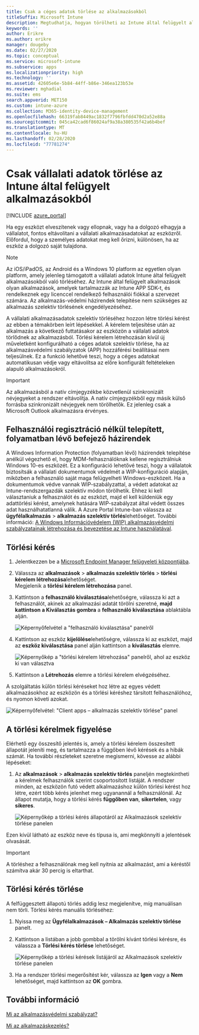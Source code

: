 ```yaml
---
title: Csak a céges adatok törlése az alkalmazásokból
titleSuffix: Microsoft Intune
description: Megtudhatja, hogyan törölheti az Intune által felügyelt alkalmazásokból származó vállalati adatok szelektív törlését Microsoft Intune használatával.
keywords: ''
author: Erikre
ms.author: erikre
manager: dougeby
ms.date: 02/27/2020
ms.topic: conceptual
ms.service: microsoft-intune
ms.subservice: apps
ms.localizationpriority: high
ms.technology: ''
ms.assetid: 42605e6e-5b84-44ff-b86e-346ea123b53e
ms.reviewer: mghadial
ms.suite: ems
search.appverid: MET150
ms.custom: intune-azure
ms.collection: M365-identity-device-management
ms.openlocfilehash: 66319fab8449ac1832f7796fbfdd470d2a52e88a
ms.sourcegitcommit: 045ca42cad6f86024af9a38a380535f42a6b4bef
ms.translationtype: MT
ms.contentlocale: hu-HU
ms.lasthandoff: 02/28/2020
ms.locfileid: "77781274"
---
```

# <a name="how-to-wipe-only-corporate-data-from-intune-managed-apps"></a>Csak vállalati adatok törlése az Intune által felügyelt alkalmazásokból

[!INCLUDE [azure_portal](../includes/azure_portal.md)]

Ha egy eszközt elveszítenek vagy ellopnak, vagy ha a dolgozó elhagyja a vállalatot, fontos eltávolítani a vállalati alkalmazásadatokat az eszközről. Előfordul, hogy a személyes adatokat meg kell őrizni, különösen, ha az eszköz a dolgozó saját tulajdona.

>[!NOTE]
> Az iOS/iPadOS, az Android és a Windows 10 platform az egyetlen olyan platform, amely jelenleg támogatott a vállalati adatok Intune által felügyelt alkalmazásokból való törléséhez. Az Intune által felügyelt alkalmazások olyan alkalmazások, amelyek tartalmazzák az Intune APP SDK-t, és rendelkeznek egy licenccel rendelkező felhasználói fiókkal a szervezet számára. Az alkalmazás-védelmi házirendek telepítése nem szükséges az alkalmazás szelektív törlésének engedélyezéséhez.

A vállalati alkalmazásadatok szelektív törléséhez hozzon létre törlési kérést az ebben a témakörben leírt lépésekkel. A kérelem teljesítése után az alkalmazás a következő futtatásakor az eszközön a vállalati adatok törlődnek az alkalmazásból. Törlési kérelem létrehozásán kívül új műveletként konfigurálható a céges adatok szelektív törlése, ha az alkalmazásvédelmi szabályzatok (APP) hozzáférési beállításai nem teljesülnek. Ez a funkció lehetővé teszi, hogy a céges adatokat automatikusan védje vagy eltávolítsa az előre konfigurált feltételeken alapuló alkalmazásokról.

>[!IMPORTANT]
> Az alkalmazásból a natív címjegyzékbe közvetlenül szinkronizált névjegyeket a rendszer eltávolítja. A natív címjegyzékből egy másik külső forrásba szinkronizált névjegyek nem törölhetők. Ez jelenleg csak a Microsoft Outlook alkalmazásra érvényes.

## <a name="deployed-wip-policies-without-user-enrollment"></a>Felhasználói regisztráció nélkül telepített, folyamatban lévő befejező házirendek
A Windows Information Protection (folyamatban lévő) házirendek telepítése anélkül végezhető el, hogy MDM-felhasználóknak kellene regisztrálniuk Windows 10-es eszközét. Ez a konfiguráció lehetővé teszi, hogy a vállalatok biztosítsák a vállalati dokumentumok védelmét a WIP-konfiguráció alapján, miközben a felhasználó saját maga felügyelheti Windows-eszközeit. Ha a dokumentumok védve vannak WIP-szabályzattal, a védett adatokat az Intune-rendszergazdák szelektív módon törölhetik. Ehhez ki kell választaniuk a felhasználót és az eszközt, majd el kell küldeniük egy adattörlési kérést, amelynek hatására WIP-szabályzat által védett összes adat használhatatlanná válik. A Azure Portal Intune-ban válassza az **ügyfélalkalmazás** > **alkalmazás szelektív törlés**lehetőséget. További információ: [A Windows Információvédelem (WIP) alkalmazásvédelmi szabályzatainak létrehozása és bevezetése az Intune használatával](windows-information-protection-policy-create.md).

## <a name="create-a-wipe-request"></a>Törlési kérés

1. Jelentkezzen be a [Microsoft Endpoint Manager felügyeleti központjába](https://go.microsoft.com/fwlink/?linkid=2109431).
2. Válassza az **alkalmazások** > **alkalmazás szelektív törlés** > **törlési kérelem létrehozása**lehetőséget.<br>
   Megjelenik a **törlési kérelem létrehozása** panel.
3. Kattintson a **felhasználó kiválasztása**lehetőségre, válassza ki azt a felhasználót, akinek az alkalmazási adatát törölni szeretné, **majd kattintson a Kiválasztás gombra** a **felhasználó kiválasztása** ablaktábla alján.

    ![Képernyőfelvétel a "felhasználó kiválasztása" panelről](./media/apps-selective-wipe/apps-selective-wipe-01.png)

4. Kattintson az eszköz **kijelölése**lehetőségre, válassza ki az eszközt, majd az **eszköz kiválasztása** panel alján kattintson a **kiválasztás** elemre.

    ![Képernyőkép a "törlési kérelem létrehozása" panelről, ahol az eszköz ki van választva](./media/apps-selective-wipe/apps-selective-wipe-02.png)

5. Kattintson a **Létrehozás** elemre a törlési kérelem elvégzéséhez.

A szolgáltatás külön törlési kéréseket hoz létre az egyes védett alkalmazásokhoz az eszközön és a törlési kéréshez társított felhasználóhoz, és nyomon követi azokat.

   ![Képernyőfelvétel: "Client apps – alkalmazás szelektív törlése" panel](./media/apps-selective-wipe/apps-selective-wipe-03.png)

## <a name="monitor-your-wipe-requests"></a>A törlési kérelmek figyelése

Elérhető egy összesítő jelentés is, amely a törlési kérelem összesített állapotát jeleníti meg, és tartalmazza a függőben lévő kérések és a hibák számát. Ha további részleteket szeretne megismerni, kövesse az alábbi lépéseket:

1. Az **alkalmazások** > **alkalmazás szelektív törlés** paneljén megtekintheti a kérelmek felhasználók szerint csoportosított listáját. A rendszer minden, az eszközön futó védett alkalmazáshoz külön törlési kérést hoz létre, ezért több kérés jelenhet meg ugyanannál a felhasználónál. Az állapot mutatja, hogy a törlési kérés **függőben van**, **sikertelen**, vagy **sikeres**.

    ![Képernyőkép a törlési kérés állapotáról az Alkalmazások szelektív törlése panelen](./media/apps-selective-wipe/wipe-request-status-1.png)

Ezen kívül látható az eszköz neve és típusa is, ami megkönnyíti a jelentések olvasását.

>[!IMPORTANT]
> A törléshez a felhasználónak meg kell nyitnia az alkalmazást, ami a kéréstől számítva akár 30 percig is eltarthat.

## <a name="delete-a-wipe-request"></a>Törlési kérés törlése

A felfüggesztett állapotú törlés addig lesz megjelenítve, míg manuálisan nem törli. Törlési kérés manuális törléséhez:

1. Nyissa meg az **Ügyfélalkalmazások – Alkalmazás szelektív törlése** panelt.

2. Kattintson a listában a jobb gombbal a törölni kívánt törlési kérésre, és válassza a **Törlési kérés törlése** lehetőséget.

    ![Képernyőkép a törlési kérések listájáról az Alkalmazások szelektív törlése panelen](./media/apps-selective-wipe/delete-wipe-request.png)

3. Ha a rendszer törlési megerősítést kér, válassza az **Igen** vagy a **Nem** lehetőséget, majd kattintson az **OK** gombra.

## <a name="see-also"></a>További információ
[Mi az alkalmazásvédelmi szabályzat?](app-protection-policy.md)

[Mi az alkalmazáskezelés?](app-management.md)
